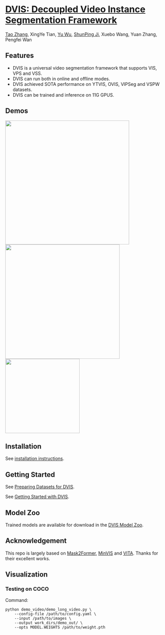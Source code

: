 # [DVIS: Decoupled Video Instance Segmentation Framework]()

[Tao Zhang](https://scholar.google.com/citations?user=3xu4a5oAAAAJ&hl=zh-CN), XingYe Tian, [Yu Wu](https://scholar.google.com/citations?hl=zh-CN&user=23SZHUwAAAAJ), [ShunPing Ji](https://scholar.google.com/citations?user=FjoRmF4AAAAJ&hl=zh-CN), Xuebo Wang, Yuan Zhang, Pengfei Wan

## Features
- DVIS is a universal video segmentation framework that supports VIS, VPS and VSS.
- DVIS can run both in online and offline modes. 
- DVIS achieved SOTA performance on YTVIS, OVIS, VIPSeg and VSPW datasets.
- DVIS can be trained and inference on 11G GPUS.

## Demos

<img src="https://github.com/zhang-tao-whu/paper_images/blob/master/dvis/demo_0.gif" width="390"/> <img src="https://github.com/zhang-tao-whu/paper_images/blob/master/dvis/demo_1.gif" width="360"/> <img src="https://github.com/zhang-tao-whu/paper_images/blob/master/dvis/demo_2.gif" width="234"/>

## Installation

See [installation instructions](INSTALL.md).

## Getting Started

See [Preparing Datasets for DVIS](datasets/README.md).

See [Getting Started with DVIS](GETTING_STARTED.md).

## Model Zoo

Trained models are available for download in the [DVIS Model Zoo](MODEL_ZOO.md).

## Acknowledgement

This repo is largely based on [Mask2Former](https://github.com/facebookresearch/Mask2Former), [MinVIS](https://github.com/NVlabs/MinVIS) and [VITA](https://github.com/sukjunhwang/VITA).
Thanks for their excellent works.
## Visualization

### Testing on COCO

Command:

   ```
   python demo_video/demo_long_video.py \
       --config-file /path/to/config.yaml \
       --input /path/to/images \
       --output work_dirs/demo_out/ \
       --opts MODEL.WEIGHTS /path/to/weight.pth
   ```